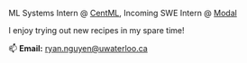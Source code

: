 ML Systems Intern @ [CentML](https://centml.ai/), Incoming SWE Intern @ [Modal](https://modal.com)


I enjoy trying out new recipes in my spare time!



📫 **Email:** [ryan.nguyen@uwaterloo.ca](mailto:ryan.nguyen@uwaterloo.ca)
